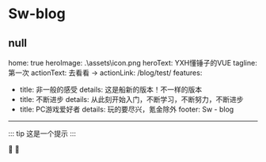 # Sw-blog
null
---
home: true
heroImage: .\assets\icon.png
heroText: YXH懂锤子的VUE
tagline: 第一次
actionText: 去看看 →
actionLink: /blog/test/
features:
- title: 非一般的感受
  details: 这是船新的版本！不一样的版本
- title: 不断进步
  details: 从此刻开始入门，不断学习，不断努力，不断进步
- title: PC游戏爱好者
  details: 玩的要尽兴，氪金除外
footer: Sw - blog
---
::: tip
这是一个提示
:::

:tada: :100:
